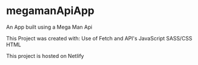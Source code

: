 # megamanApiApp

An App built using a Mega Man Api

This Project was created with:
Use of Fetch and API's
JavaScript
SASS/CSS
HTML

This project is hosted on Netlify
